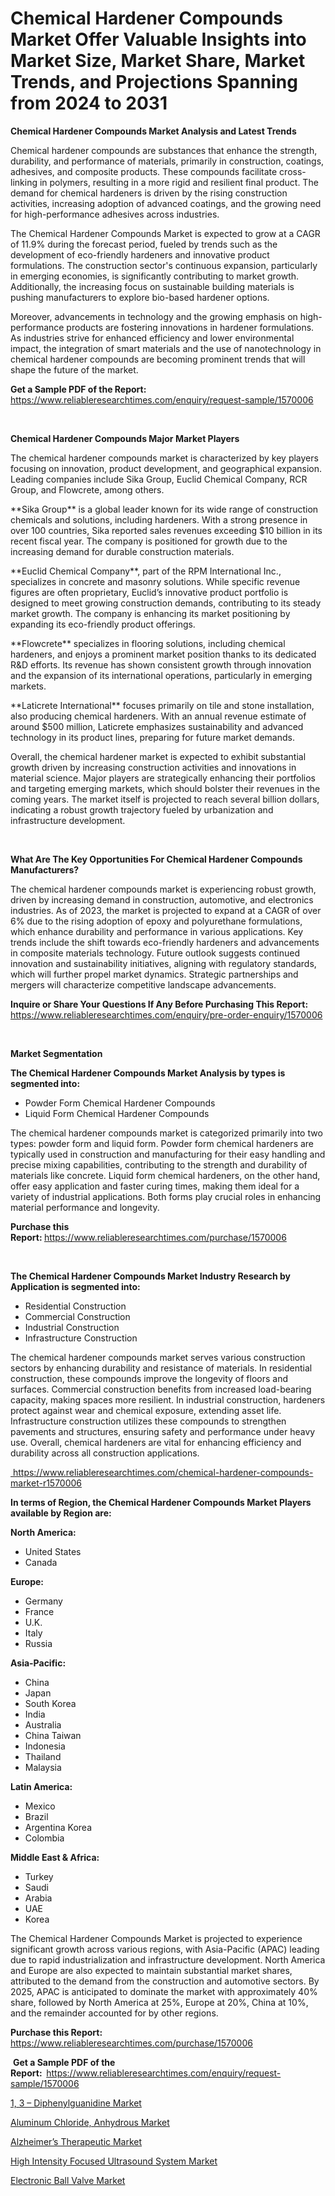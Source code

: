 <p><h1>Chemical Hardener Compounds Market Offer Valuable Insights into Market Size, Market Share, Market Trends, and Projections Spanning from 2024 to 2031</h1></p><p><strong>Chemical Hardener Compounds Market Analysis and Latest Trends</strong></p>
<p><p>Chemical hardener compounds are substances that enhance the strength, durability, and performance of materials, primarily in construction, coatings, adhesives, and composite products. These compounds facilitate cross-linking in polymers, resulting in a more rigid and resilient final product. The demand for chemical hardeners is driven by the rising construction activities, increasing adoption of advanced coatings, and the growing need for high-performance adhesives across industries.</p><p>The Chemical Hardener Compounds Market is expected to grow at a CAGR of 11.9% during the forecast period, fueled by trends such as the development of eco-friendly hardeners and innovative product formulations. The construction sector's continuous expansion, particularly in emerging economies, is significantly contributing to market growth. Additionally, the increasing focus on sustainable building materials is pushing manufacturers to explore bio-based hardener options. </p><p>Moreover, advancements in technology and the growing emphasis on high-performance products are fostering innovations in hardener formulations. As industries strive for enhanced efficiency and lower environmental impact, the integration of smart materials and the use of nanotechnology in chemical hardener compounds are becoming prominent trends that will shape the future of the market.</p></p>
<p><strong>Get a Sample PDF of the Report:&nbsp;</strong> <a href="https://www.reliableresearchtimes.com/enquiry/request-sample/1570006?utm_campaign=1630&utm_medium=2&utm_source=Github&utm_content=ia&utm_term=14102024&utm_id=chemical-hardener-compounds">https://www.reliableresearchtimes.com/enquiry/request-sample/1570006</a></p>
<p>&nbsp;</p>
<p><strong>Chemical Hardener Compounds Major Market Players</strong></p>
<p><p>The chemical hardener compounds market is characterized by key players focusing on innovation, product development, and geographical expansion. Leading companies include Sika Group, Euclid Chemical Company, RCR Group, and Flowcrete, among others.</p><p>**Sika Group** is a global leader known for its wide range of construction chemicals and solutions, including hardeners. With a strong presence in over 100 countries, Sika reported sales revenues exceeding $10 billion in its recent fiscal year. The company is positioned for growth due to the increasing demand for durable construction materials.</p><p>**Euclid Chemical Company**, part of the RPM International Inc., specializes in concrete and masonry solutions. While specific revenue figures are often proprietary, Euclid’s innovative product portfolio is designed to meet growing construction demands, contributing to its steady market growth. The company is enhancing its market positioning by expanding its eco-friendly product offerings.</p><p>**Flowcrete** specializes in flooring solutions, including chemical hardeners, and enjoys a prominent market position thanks to its dedicated R&D efforts. Its revenue has shown consistent growth through innovation and the expansion of its international operations, particularly in emerging markets.</p><p>**Laticrete International** focuses primarily on tile and stone installation, also producing chemical hardeners. With an annual revenue estimate of around $500 million, Laticrete emphasizes sustainability and advanced technology in its product lines, preparing for future market demands.</p><p>Overall, the chemical hardener market is expected to exhibit substantial growth driven by increasing construction activities and innovations in material science. Major players are strategically enhancing their portfolios and targeting emerging markets, which should bolster their revenues in the coming years. The market itself is projected to reach several billion dollars, indicating a robust growth trajectory fueled by urbanization and infrastructure development.</p></p>
<p>&nbsp;</p>
<p><strong>What Are The Key Opportunities For Chemical Hardener Compounds Manufacturers?</strong></p>
<p><p>The chemical hardener compounds market is experiencing robust growth, driven by increasing demand in construction, automotive, and electronics industries. As of 2023, the market is projected to expand at a CAGR of over 6% due to the rising adoption of epoxy and polyurethane formulations, which enhance durability and performance in various applications. Key trends include the shift towards eco-friendly hardeners and advancements in composite materials technology. Future outlook suggests continued innovation and sustainability initiatives, aligning with regulatory standards, which will further propel market dynamics. Strategic partnerships and mergers will characterize competitive landscape advancements.</p></p>
<p><strong>Inquire or Share Your Questions If Any Before Purchasing This Report:</strong> <a href="https://www.reliableresearchtimes.com/enquiry/pre-order-enquiry/1570006?utm_campaign=1630&utm_medium=2&utm_source=Github&utm_content=ia&utm_term=14102024&utm_id=chemical-hardener-compounds">https://www.reliableresearchtimes.com/enquiry/pre-order-enquiry/1570006</a></p>
<p>&nbsp;</p>
<p><strong>Market Segmentation</strong></p>
<p><strong>The Chemical Hardener Compounds Market Analysis by types is segmented into:</strong></p>
<p><ul><li>Powder Form Chemical Hardener Compounds</li><li>Liquid Form Chemical Hardener Compounds</li></ul></p>
<p><p>The chemical hardener compounds market is categorized primarily into two types: powder form and liquid form. Powder form chemical hardeners are typically used in construction and manufacturing for their easy handling and precise mixing capabilities, contributing to the strength and durability of materials like concrete. Liquid form chemical hardeners, on the other hand, offer easy application and faster curing times, making them ideal for a variety of industrial applications. Both forms play crucial roles in enhancing material performance and longevity.</p></p>
<p><strong>Purchase this Report:&nbsp;</strong><a href="https://www.reliableresearchtimes.com/purchase/1570006?utm_campaign=1630&utm_medium=2&utm_source=Github&utm_content=ia&utm_term=14102024&utm_id=chemical-hardener-compounds">https://www.reliableresearchtimes.com/purchase/1570006</a></p>
<p>&nbsp;</p>
<p><strong>The Chemical Hardener Compounds Market Industry Research by Application is segmented into:</strong></p>
<p><ul><li>Residential Construction</li><li>Commercial Construction</li><li>Industrial Construction</li><li>Infrastructure Construction</li></ul></p>
<p><p>The chemical hardener compounds market serves various construction sectors by enhancing durability and resistance of materials. In residential construction, these compounds improve the longevity of floors and surfaces. Commercial construction benefits from increased load-bearing capacity, making spaces more resilient. In industrial construction, hardeners protect against wear and chemical exposure, extending asset life. Infrastructure construction utilizes these compounds to strengthen pavements and structures, ensuring safety and performance under heavy use. Overall, chemical hardeners are vital for enhancing efficiency and durability across all construction applications.</p></p>
<p><a href="https://www.reliableresearchtimes.com/chemical-hardener-compounds-market-r1570006?utm_campaign=1630&utm_medium=2&utm_source=Github&utm_content=ia&utm_term=14102024&utm_id=chemical-hardener-compounds">&nbsp;https://www.reliableresearchtimes.com/chemical-hardener-compounds-market-r1570006</a></p>
<p><strong>In terms of Region, the Chemical Hardener Compounds Market Players available by Region are:</strong></p>
<p>
    <p> <strong> North America: </strong>
        <ul>
            <li>United States</li>
            <li>Canada</li>
        </ul>
        </p> 
    <p> <strong> Europe: </strong>
        <ul>
            <li>Germany</li>
            <li>France</li>
            <li>U.K.</li>
            <li>Italy</li>
            <li>Russia</li>
        </ul>
        </p> 
    <p> <strong> Asia-Pacific: </strong>
        <ul>
            <li>China</li>
            <li>Japan</li>
            <li>South Korea</li>
            <li>India</li>
            <li>Australia</li>
            <li>China Taiwan</li>
            <li>Indonesia</li>
            <li>Thailand</li>
            <li>Malaysia</li>
        </ul>
        </p> 
    <p> <strong> Latin America: </strong>
        <ul>
            <li>Mexico</li>
            <li>Brazil</li>
            <li>Argentina Korea</li>
            <li>Colombia</li>
        </ul>
        </p> 
    <p> <strong> Middle East & Africa: </strong>
        <ul>
            <li>Turkey</li>
            <li>Saudi</li>
            <li>Arabia</li>
            <li>UAE</li>
            <li>Korea</li>
        </ul>
    </p>
    </p>
<p><p>The Chemical Hardener Compounds Market is projected to experience significant growth across various regions, with Asia-Pacific (APAC) leading due to rapid industrialization and infrastructure development. North America and Europe are also expected to maintain substantial market shares, attributed to the demand from the construction and automotive sectors. By 2025, APAC is anticipated to dominate the market with approximately 40% share, followed by North America at 25%, Europe at 20%, China at 10%, and the remainder accounted for by other regions.</p></p>
<p><strong>Purchase this Report: </strong><a href="https://www.reliableresearchtimes.com/purchase/1570006?utm_campaign=1630&utm_medium=2&utm_source=Github&utm_content=ia&utm_term=14102024&utm_id=chemical-hardener-compounds">https://www.reliableresearchtimes.com/purchase/1570006</a></p>
<p>&nbsp;<strong>Get a Sample PDF of the Report:&nbsp;&nbsp;</strong><a href="https://www.reliableresearchtimes.com/enquiry/request-sample/1570006?utm_campaign=1630&utm_medium=2&utm_source=Github&utm_content=ia&utm_term=14102024&utm_id=chemical-hardener-compounds">https://www.reliableresearchtimes.com/enquiry/request-sample/1570006</a></p>
<p><strong></strong></p>
<p><p><a href="https://www.linkedin.com/pulse/disruption-innovation-1-3-diphenylguanidine-industry-market-ngmve?trk=public_post_embed_feed-article-content&utm_campaign=1630&utm_medium=2&utm_source=Github&utm_content=ia&utm_term=14102024&utm_id=chemical-hardener-compounds">1, 3 – Diphenylguanidine Market</a></p><p><a href="https://www.linkedin.com/pulse/global-aluminum-chloride-anhydrous-market-size-trends-qejqe?trk=public_post_embed_feed-article-content&utm_campaign=1630&utm_medium=2&utm_source=Github&utm_content=ia&utm_term=14102024&utm_id=chemical-hardener-compounds">Aluminum Chloride, Anhydrous Market</a></p><p><a href="https://www.linkedin.com/pulse/global-alzheimers-therapeutic-market-focus-application-end-use-jg6ye?trk=public_post_embed_feed-article-content&utm_campaign=1630&utm_medium=2&utm_source=Github&utm_content=ia&utm_term=14102024&utm_id=chemical-hardener-compounds">Alzheimer’s Therapeutic Market</a></p><p><a href="https://www.linkedin.com/pulse/high-intensity-focused-ultrasound-system-revenue-growth-report-nwokf?utm_campaign=1630&utm_medium=2&utm_source=Github&utm_content=ia&utm_term=14102024&utm_id=chemical-hardener-compounds">High Intensity Focused Ultrasound System Market</a></p><p><a href="https://www.linkedin.com/pulse/electronic-ball-valve-market-navigating-challenges-unlocking-yhajf?utm_campaign=1630&utm_medium=2&utm_source=Github&utm_content=ia&utm_term=14102024&utm_id=chemical-hardener-compounds">Electronic Ball Valve Market</a></p></p>
